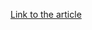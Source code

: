 [Link to the article](https://www.fireeye.com/blog/threat-research/2015/09/synful_knock_-_acis.html)
